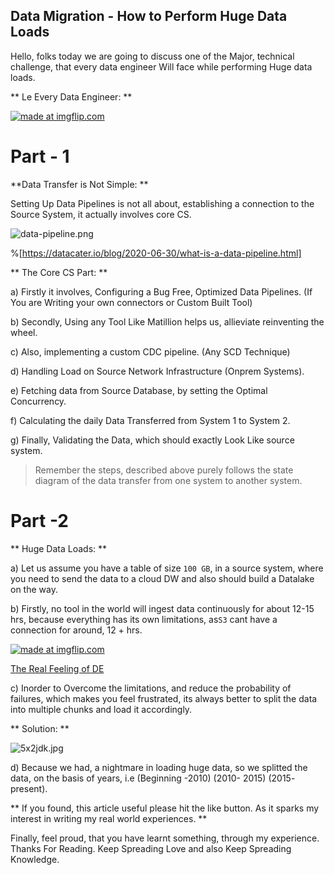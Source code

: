 ## Data Migration - How to Perform Huge Data Loads

Hello, folks today we are going to discuss one of the Major, technical challenge, that every data engineer Will face while performing Huge data loads.

** Le Every Data Engineer: **

<a href="https://imgflip.com/i/6al780"><img src="https://i.imgflip.com/6al780.jpg" title="made at imgflip.com"/></a>

# Part - 1

**Data Transfer is Not Simple: ** 

Setting Up Data Pipelines is not all about, establishing a connection to the Source System, it actually involves core CS.


![data-pipeline.png](https://cdn.hashnode.com/res/hashnode/image/upload/v1648578865402/RNIuaAc1A.png)

%[https://datacater.io/blog/2020-06-30/what-is-a-data-pipeline.html]


** The Core CS Part: **

a) Firstly it involves, Configuring a Bug Free, Optimized Data Pipelines. (If You are Writing your own connectors or Custom Built Tool)

b) Secondly, Using any Tool Like Matillion helps us, allieviate reinventing the wheel.

c) Also, implementing a custom CDC pipeline. (Any SCD Technique)

d) Handling Load on Source Network Infrastructure (Onprem Systems).

e) Fetching data from Source Database, by setting the Optimal Concurrency.

f) Calculating the daily Data Transferred from System 1 to System 2.

g) Finally, Validating the Data, which should exactly Look Like source system.


> Remember the steps,  described above purely follows the state diagram of the data transfer from one system to another system.


# Part -2 

** Huge Data Loads: **

a) Let us assume you have a table of size ``100 GB``, in a source system, where you need to send the data to a cloud DW and also should build a Datalake on the way.

b) Firstly, no tool in the world will ingest data continuously for about 12-15 hrs, because everything has its own limitations, as``S3`` cant have a connection for around, 12 + hrs.

<a href="https://imgflip.com/i/6albp8"><img src="https://i.imgflip.com/6albp8.jpg" title="made at imgflip.com"/></a><div><a href="https://imgflip.com/memegenerator"> The Real Feeling of DE</a></div>

c) Inorder to Overcome the limitations, and reduce the probability of failures, which makes you feel frustrated, its always better to split the data into multiple chunks and load it accordingly.
 
** Solution: **

![5x2jdk.jpg](https://cdn.hashnode.com/res/hashnode/image/upload/v1638953342080/G_Nt0WXRA.jpeg)


d) Because we had, a nightmare in loading huge data, so we splitted the data, on the basis of years,
 i.e (Beginning -2010) 
      (2010- 2015)
      (2015- present).


** If you found, this article useful please hit the like button.
     As it sparks my interest in writing my real world experiences. **

Finally, feel proud, that you have learnt something, through my experience.
Thanks For Reading. Keep Spreading Love and also Keep Spreading Knowledge.



    


